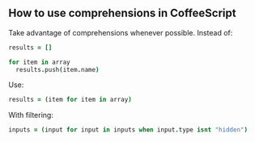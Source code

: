## How to use comprehensions in CoffeeScript

Take advantage of comprehensions whenever possible. Instead of:

```coffee
results = []

for item in array
  results.push(item.name)
```

Use:

```coffee
results = (item for item in array)
```

With filtering:

```coffee
inputs = (input for input in inputs when input.type isnt "hidden")
```